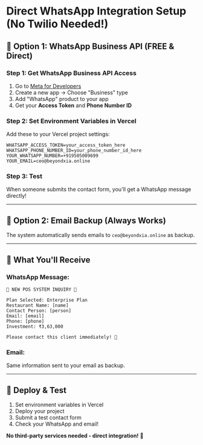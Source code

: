 # Direct WhatsApp Integration Setup (No Twilio Needed!)

## 🚀 **Option 1: WhatsApp Business API (FREE & Direct)**

### **Step 1: Get WhatsApp Business API Access**
1. Go to [Meta for Developers](https://developers.facebook.com/)
2. Create a new app → Choose "Business" type
3. Add "WhatsApp" product to your app
4. Get your **Access Token** and **Phone Number ID**

### **Step 2: Set Environment Variables in Vercel**
Add these to your Vercel project settings:
```
WHATSAPP_ACCESS_TOKEN=your_access_token_here
WHATSAPP_PHONE_NUMBER_ID=your_phone_number_id_here
YOUR_WHATSAPP_NUMBER=+919505009699
YOUR_EMAIL=ceo@beyondxia.online
```

### **Step 3: Test**
When someone submits the contact form, you'll get a WhatsApp message directly!

---

## 📧 **Option 2: Email Backup (Always Works)**

The system automatically sends emails to `ceo@beyondxia.online` as backup.

---

## 🔧 **What You'll Receive**

### **WhatsApp Message:**
```
🚨 NEW POS SYSTEM INQUIRY 🚨

Plan Selected: Enterprise Plan
Restaurant Name: [name]
Contact Person: [person]
Email: [email]
Phone: [phone]
Investment: ₹3,63,000

Please contact this client immediately! 🚀
```

### **Email:**
Same information sent to your email as backup.

---

## 🚀 **Deploy & Test**

1. Set environment variables in Vercel
2. Deploy your project
3. Submit a test contact form
4. Check your WhatsApp and email!

**No third-party services needed - direct integration!** 🎉
